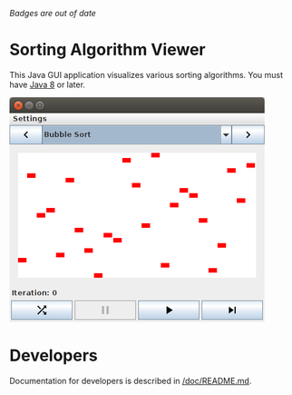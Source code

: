 *Badges are out of date*

# Sorting Algorithm Viewer
This Java GUI application visualizes various sorting algorithms. You must have [Java 8](http://www.oracle.com/technetwork/java/javase/overview/java8-2100321.html) or later.

![Screenshot](./doc/screenshots/bubble-sort.png)

# Developers
Documentation for developers is described in [/doc/README.md](./doc/README.md).
